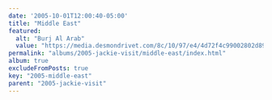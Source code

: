 ```yaml
---
date: '2005-10-01T12:00:40-05:00'
title: "Middle East"
featured:
  alt: "Burj Al Arab"
  value: "https://media.desmondrivet.com/8c/10/97/e4/4d72f4c99002802d899d4c1581b8b19fd7ff7822598c1d3cf602a430.jpg"
permalink: "albums/2005-jackie-visit/middle-east/index.html"
album: true
excludeFromPosts: true
key: "2005-middle-east"
parent: "2005-jackie-visit"
---
```

